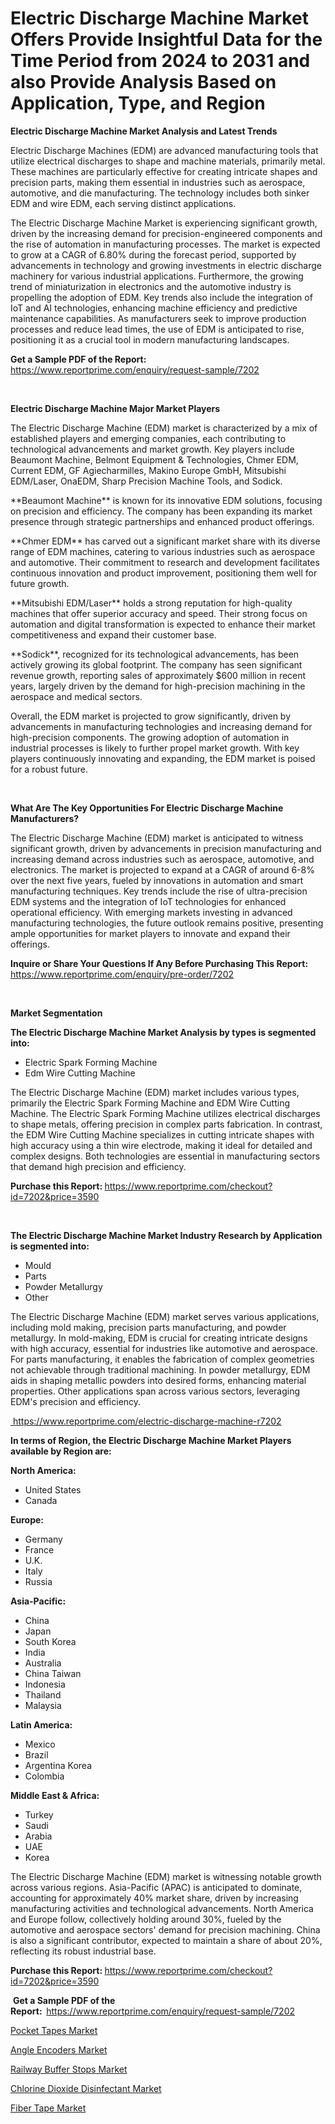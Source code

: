 <p><h1>Electric Discharge Machine Market Offers Provide Insightful Data for the Time Period from 2024 to 2031 and also Provide Analysis Based on Application, Type, and Region</h1></p><p><strong>Electric Discharge Machine Market Analysis and Latest Trends</strong></p>
<p><p>Electric Discharge Machines (EDM) are advanced manufacturing tools that utilize electrical discharges to shape and machine materials, primarily metal. These machines are particularly effective for creating intricate shapes and precision parts, making them essential in industries such as aerospace, automotive, and die manufacturing. The technology includes both sinker EDM and wire EDM, each serving distinct applications.</p><p>The Electric Discharge Machine Market is experiencing significant growth, driven by the increasing demand for precision-engineered components and the rise of automation in manufacturing processes. The market is expected to grow at a CAGR of 6.80% during the forecast period, supported by advancements in technology and growing investments in electric discharge machinery for various industrial applications. Furthermore, the growing trend of miniaturization in electronics and the automotive industry is propelling the adoption of EDM. Key trends also include the integration of IoT and AI technologies, enhancing machine efficiency and predictive maintenance capabilities. As manufacturers seek to improve production processes and reduce lead times, the use of EDM is anticipated to rise, positioning it as a crucial tool in modern manufacturing landscapes.</p></p>
<p><strong>Get a Sample PDF of the Report:&nbsp;</strong> <a href="https://www.reportprime.com/enquiry/request-sample/7202">https://www.reportprime.com/enquiry/request-sample/7202</a></p>
<p>&nbsp;</p>
<p><strong>Electric Discharge Machine Major Market Players</strong></p>
<p><p>The Electric Discharge Machine (EDM) market is characterized by a mix of established players and emerging companies, each contributing to technological advancements and market growth. Key players include Beaumont Machine, Belmont Equipment & Technologies, Chmer EDM, Current EDM, GF Agiecharmilles, Makino Europe GmbH, Mitsubishi EDM/Laser, OnaEDM, Sharp Precision Machine Tools, and Sodick.</p><p>**Beaumont Machine** is known for its innovative EDM solutions, focusing on precision and efficiency. The company has been expanding its market presence through strategic partnerships and enhanced product offerings.</p><p>**Chmer EDM** has carved out a significant market share with its diverse range of EDM machines, catering to various industries such as aerospace and automotive. Their commitment to research and development facilitates continuous innovation and product improvement, positioning them well for future growth.</p><p>**Mitsubishi EDM/Laser** holds a strong reputation for high-quality machines that offer superior accuracy and speed. Their strong focus on automation and digital transformation is expected to enhance their market competitiveness and expand their customer base.</p><p>**Sodick**, recognized for its technological advancements, has been actively growing its global footprint. The company has seen significant revenue growth, reporting sales of approximately $600 million in recent years, largely driven by the demand for high-precision machining in the aerospace and medical sectors.</p><p>Overall, the EDM market is projected to grow significantly, driven by advancements in manufacturing technologies and increasing demand for high-precision components. The growing adoption of automation in industrial processes is likely to further propel market growth. With key players continuously innovating and expanding, the EDM market is poised for a robust future.</p></p>
<p>&nbsp;</p>
<p><strong>What Are The Key Opportunities For Electric Discharge Machine Manufacturers?</strong></p>
<p><p>The Electric Discharge Machine (EDM) market is anticipated to witness significant growth, driven by advancements in precision manufacturing and increasing demand across industries such as aerospace, automotive, and electronics. The market is projected to expand at a CAGR of around 6-8% over the next five years, fueled by innovations in automation and smart manufacturing techniques. Key trends include the rise of ultra-precision EDM systems and the integration of IoT technologies for enhanced operational efficiency. With emerging markets investing in advanced manufacturing technologies, the future outlook remains positive, presenting ample opportunities for market players to innovate and expand their offerings.</p></p>
<p><strong>Inquire or Share Your Questions If Any Before Purchasing This Report:</strong> <a href="https://www.reportprime.com/enquiry/pre-order/7202">https://www.reportprime.com/enquiry/pre-order/7202</a></p>
<p>&nbsp;</p>
<p><strong>Market Segmentation</strong></p>
<p><strong>The Electric Discharge Machine Market Analysis by types is segmented into:</strong></p>
<p><ul><li>Electric Spark Forming Machine</li><li>Edm Wire Cutting Machine</li></ul></p>
<p><p>The Electric Discharge Machine (EDM) market includes various types, primarily the Electric Spark Forming Machine and EDM Wire Cutting Machine. The Electric Spark Forming Machine utilizes electrical discharges to shape metals, offering precision in complex parts fabrication. In contrast, the EDM Wire Cutting Machine specializes in cutting intricate shapes with high accuracy using a thin wire electrode, making it ideal for detailed and complex designs. Both technologies are essential in manufacturing sectors that demand high precision and efficiency.</p></p>
<p><strong>Purchase this Report:&nbsp;</strong><a href="https://www.reportprime.com/checkout?id=7202&price=3590">https://www.reportprime.com/checkout?id=7202&price=3590</a></p>
<p>&nbsp;</p>
<p><strong>The Electric Discharge Machine Market Industry Research by Application is segmented into:</strong></p>
<p><ul><li>Mould</li><li>Parts</li><li>Powder Metallurgy</li><li>Other</li></ul></p>
<p><p>The Electric Discharge Machine (EDM) market serves various applications, including mold making, precision parts manufacturing, and powder metallurgy. In mold-making, EDM is crucial for creating intricate designs with high accuracy, essential for industries like automotive and aerospace. For parts manufacturing, it enables the fabrication of complex geometries not achievable through traditional machining. In powder metallurgy, EDM aids in shaping metallic powders into desired forms, enhancing material properties. Other applications span across various sectors, leveraging EDM's precision and efficiency.</p></p>
<p><a href="https://www.reportprime.com/electric-discharge-machine-r7202">&nbsp;https://www.reportprime.com/electric-discharge-machine-r7202</a></p>
<p><strong>In terms of Region, the Electric Discharge Machine Market Players available by Region are:</strong></p>
<p>
    <p> <strong> North America: </strong>
        <ul>
            <li>United States</li>
            <li>Canada</li>
        </ul>
        </p> 
    <p> <strong> Europe: </strong>
        <ul>
            <li>Germany</li>
            <li>France</li>
            <li>U.K.</li>
            <li>Italy</li>
            <li>Russia</li>
        </ul>
        </p> 
    <p> <strong> Asia-Pacific: </strong>
        <ul>
            <li>China</li>
            <li>Japan</li>
            <li>South Korea</li>
            <li>India</li>
            <li>Australia</li>
            <li>China Taiwan</li>
            <li>Indonesia</li>
            <li>Thailand</li>
            <li>Malaysia</li>
        </ul>
        </p> 
    <p> <strong> Latin America: </strong>
        <ul>
            <li>Mexico</li>
            <li>Brazil</li>
            <li>Argentina Korea</li>
            <li>Colombia</li>
        </ul>
        </p> 
    <p> <strong> Middle East & Africa: </strong>
        <ul>
            <li>Turkey</li>
            <li>Saudi</li>
            <li>Arabia</li>
            <li>UAE</li>
            <li>Korea</li>
        </ul>
    </p>
    </p>
<p><p>The Electric Discharge Machine (EDM) market is witnessing notable growth across various regions. Asia-Pacific (APAC) is anticipated to dominate, accounting for approximately 40% market share, driven by increasing manufacturing activities and technological advancements. North America and Europe follow, collectively holding around 30%, fueled by the automotive and aerospace sectors' demand for precision machining. China is also a significant contributor, expected to maintain a share of about 20%, reflecting its robust industrial base.</p></p>
<p><strong>Purchase this Report: </strong><a href="https://www.reportprime.com/checkout?id=7202&price=3590">https://www.reportprime.com/checkout?id=7202&price=3590</a></p>
<p>&nbsp;<strong>Get a Sample PDF of the Report:&nbsp;&nbsp;</strong><a href="https://www.reportprime.com/enquiry/request-sample/7202">https://www.reportprime.com/enquiry/request-sample/7202</a></p>
<p><strong></strong></p>
<p><p><a href="https://www.linkedin.com/pulse/global-pocket-tapes-market-trends-innovations-forward-looking-rzhlf?trackingId=qrMfTLDdShSjjZ2fY5jr2Q%3D%3D">Pocket Tapes Market</a></p><p><a href="https://medium.com/@lottierunte1948/market-dynamics-and-future-trends-in-the-global-angle-encoders-market-sector-forecasted-for-period-b989a73edbec">Angle Encoders Market</a></p><p><a href="https://issuu.com/reportprime-2/docs/railway-buffer-stops-market-size-20_710f9177d4c749">Railway Buffer Stops Market</a></p><p><a href="https://medium.com/@skylareaver78567/navigating-the-chlorine-dioxide-disinfectant-market-expert-analysis-and-market-forecast-for-period-e40c6bdc2348">Chlorine Dioxide Disinfectant Market</a></p><p><a href="https://www.linkedin.com/pulse/fiber-tape-market-global-regional-analysis-focus-region-dlf1f?trackingId=4fCSP7EiR0mdlnarKWXHkQ%3D%3D">Fiber Tape Market</a></p></p>